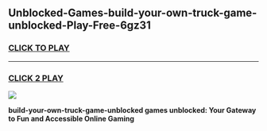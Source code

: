 
## Unblocked-Games-build-your-own-truck-game-unblocked-Play-Free-6gz31
<h3>
<a href="https://premium76.site?title=build-your-own-truck-game-unblocked&ref=20A">CLICK TO PLAY</a></h3>
<hr>

<h3>
<a href="https://premium76.site?title=build-your-own-truck-game-unblocked&ref=20A">CLICK 2 PLAY</a>
  
</h3>

<a href="https://premium76.site?title=build-your-own-truck-game-unblocked&ref=20A"><img src="https://clearcache.store/games.png"></a>


**build-your-own-truck-game-unblocked games unblocked: Your Gateway to Fun and Accessible Online Gaming**
